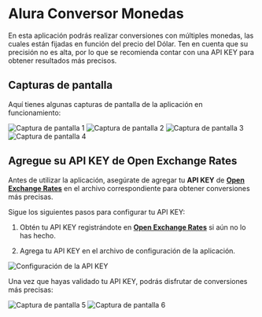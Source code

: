 # Alura Conversor Monedas

En esta aplicación podrás realizar conversiones con múltiples monedas, las cuales están fijadas en función del precio del Dólar. Ten en cuenta que su precisión no es alta, por lo que se recomienda contar con una API KEY para obtener resultados más precisos.

## Capturas de pantalla

Aquí tienes algunas capturas de pantalla de la aplicación en funcionamiento:

![Captura de pantalla 1](https://i.ibb.co/p3tP7G7/Conversor-1.png)
![Captura de pantalla 2](https://i.ibb.co/QPsMGRF/Conversor-2.png)
![Captura de pantalla 3](https://i.ibb.co/1qr2vcD/Conversor-3.png)
![Captura de pantalla 4](https://i.ibb.co/6NczH1b/Conversor-4.png)

## Agregue su API KEY de Open Exchange Rates

Antes de utilizar la aplicación, asegúrate de agregar tu **API KEY** de **[Open Exchange Rates](https://openexchangerates.org/account)** en el archivo correspondiente para obtener conversiones más precisas.

Sigue los siguientes pasos para configurar tu API KEY:

1. Obtén tu API KEY registrándote en **[Open Exchange Rates](https://openexchangerates.org/account)** si aún no lo has hecho.

2. Agrega tu API KEY en el archivo de configuración de la aplicación.

![Configuración de la API KEY](https://i.ibb.co/60xJkNJ/Conversor-5.png)

Una vez que hayas validado tu API KEY, podrás disfrutar de conversiones más precisas:

![Captura de pantalla 5](https://i.ibb.co/Bn6k2NV/Conversor-6.png)
![Captura de pantalla 6](https://i.ibb.co/c8Ppq6x/Conversor-7.png)

